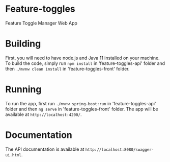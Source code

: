 # Feature-toggles

Feature Toggle Manager Web App

# Building

First, you will need to have node.js and Java 11 installed on your machine.
To build the code, simply run `npm install` in 'feature-toggles-api' folder and then `./mvnw clean install` in 'feature-toggles-front' folder.

# Running

To run the app, first run `./mvnw spring-boot:run` in 'feature-toggles-api' folder and then `ng serve` in 'feature-toggles-front' folder. The app will be available at `http://localhost:4200/`.

# Documentation

The API documentation is available at `http://localhost:8080/swagger-ui.html`.
